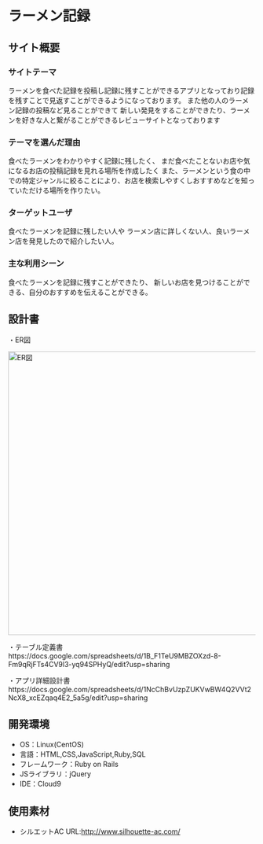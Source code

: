 # ラーメン記録

## サイト概要
### サイトテーマ
ラーメンを食べた記録を投稿し記録に残すことができるアプリとなっており記録を残すことで見返すことができるようになっております。
また他の人のラーメン記録の投稿など見ることができて
新しい発見をすることができたり、ラーメンを好きな人と繋がることができるレビューサイトとなっております

### テーマを選んだ理由
食べたラーメンをわかりやすく記録に残したく、
まだ食べたことないお店や気になるお店の投稿記録を見れる場所を作成したく
また、ラーメンという食の中での特定ジャンルに絞ることにより、お店を検索しやすくしおすすめなどを知っていただける場所を作りたい。
### ターゲットユーザ
食べたラーメンを記録に残したい人や
ラーメン店に詳しくない人、良いラーメン店を発見したので紹介したい人。
### 主な利用シーン
食べたラーメンを記録に残すことができたり、
新しいお店を見つけることができる、自分のおすすめを伝えることができる。
## 設計書
・ER図
<p>
<img width="577" alt="ER図" src="https://user-images.githubusercontent.com/98796937/168440663-636343f4-0856-4f88-b2ab-def175931074.png">
</p>
<p>・テーブル定義書</br>
https://docs.google.com/spreadsheets/d/1B_F1TeU9MBZOXzd-8-Fm9qRjFTs4CV9l3-yq94SPHyQ/edit?usp=sharing
</p>
<p>・アプリ詳細設計書</br>
https://docs.google.com/spreadsheets/d/1NcChBvUzpZUKVwBW4Q2VVt2NcX8_xcEZqaq4E2_5a5g/edit?usp=sharing
</p>

## 開発環境
- OS：Linux(CentOS)
- 言語：HTML,CSS,JavaScript,Ruby,SQL
- フレームワーク：Ruby on Rails
- JSライブラリ：jQuery
- IDE：Cloud9
## 使用素材
- シルエットAC  URL:http://www.silhouette-ac.com/

